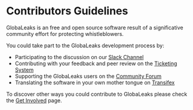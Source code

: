 # Contributors Guidelines
GlobaLeaks is an free and open source software result of a significative community effort for protecting whistleblowers.

You could take part to the GlobaLeaks development process by:
- Participating to the discussion on our [Slack Channel](https://slack.globaleaks.org)
- Contributing with your feedback and peer review on the [Ticketing System](https://github.com/globaleaks/GlobaLeaks/issues)
- Supporting the GlobaLeaks users on the [Community Forum](https://forum.globaleaks.org)
- Translating the software in your own mother tongue on [Transifex](https://www.transifex.com/otf/globaleaks/)

To discover other ways you could contribute to GlobaLeaks please check the [Get Involved](https://www.globaleaks.org/get-involved/) page.
